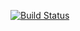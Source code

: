 [![Build Status](https://travis-ci.com/dlima78/clean-react-js.svg?branch=master)](https://travis-ci.com/dlima78/clean-react-js)

